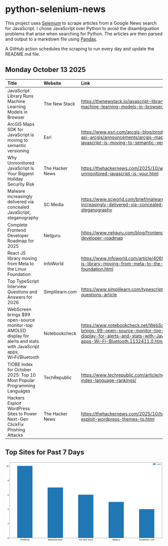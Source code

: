 # python-selenium-news

This project uses [Selenium](https://www.seleniumhq.org/) to scrape articles from a Google News search for JavaScript.
I chose JavaScript over Python to avoid the disambiguation problems that arise when searching for Python.
The articles are then parsed and output to a markdown file using [Pandas](https://pandas.pydata.org/).

A GitHub action schedules the scraping to run every day and update the README.md file.

## Monday October 13 2025


| Title                                                                                                                  | Website         | Link                                                                                                                                                              |
|:-----------------------------------------------------------------------------------------------------------------------|:----------------|:------------------------------------------------------------------------------------------------------------------------------------------------------------------|
| JavaScript Library Runs Machine Learning Models in Browser                                                             | The New Stack   | https://thenewstack.io/javascript-library-runs-machine-learning-models-in-browser/                                                                                |
| ArcGIS Maps SDK for JavaScript is moving to semantic versioning                                                        | Esri            | https://www.esri.com/arcgis-blog/products/js-api-arcgis/announcements/arcgis-maps-sdk-for-javascript-is-moving-to-semantic-versioning                             |
| Why Unmonitored JavaScript Is Your Biggest Holiday Security Risk                                                       | The Hacker News | https://thehackernews.com/2025/10/why-unmonitored-javascript-is-your.html                                                                                         |
| Malware increasingly delivered via concealed JavaScript, steganography                                                 | SC Media        | https://www.scworld.com/brief/malware-increasingly-delivered-via-concealed-javascript-steganography                                                               |
| Complete Frontend Developer Roadmap for 2025                                                                           | Netguru         | https://www.netguru.com/blog/frontend-developer-roadmap                                                                                                           |
| React JS library moving from Meta to the Linux Foundation                                                              | InfoWorld       | https://www.infoworld.com/article/4069651/react-js-library-moving-from-meta-to-the-linux-foundation.html                                                          |
| Top TypeScript Interview Questions and Answers for 2026                                                                | Simplilearn.com | https://www.simplilearn.com/typescript-interview-questions-article                                                                                                |
| WebScreen brings $99 open-source monitor-top AMOLED display for alerts and stats with JavaScript apps, Wi‑Fi/Bluetooth | Notebookcheck   | https://www.notebookcheck.net/WebScreen-brings-99-open-source-monitor-top-AMOLED-display-for-alerts-and-stats-with-JavaScript-apps-Wi-Fi-Bluetooth.1132411.0.html |
| TIOBE Index for October 2025: Top 10 Most Popular Programming Languages                                                | TechRepublic    | https://www.techrepublic.com/article/news-tiobe-index-language-rankings/                                                                                          |
| Hackers Exploit WordPress Sites to Power Next-Gen ClickFix Phishing Attacks                                            | The Hacker News | https://thehackernews.com/2025/10/hackers-exploit-wordpress-themes-to.html                                                                                        |
## Top Sites for Past 7 Days

![Graph of Top Sites](https://raw.githubusercontent.com/dan-mba/python-selenium-news/main/last-week.png)
